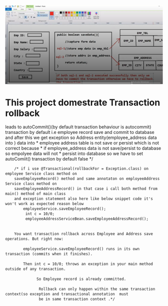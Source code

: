 ![img.png](img.png)

#  This project domestrate Transaction rollback 

leads to autoCommit()(by default transaction behaviour is autocommit)  transaction by default i.e employee record save and commit to
           database and after this we get exception so Address entity(employee_address data into ) data into
         * employee address table is not save or persist which is not correct because
         * if employee_address data  is not save/persist to database so empolyee data will not
         * persist into database so we have to set autoComiit() transaction by default false */



        /* if i use @Transactional(rollbackFor = Exception.class) on employee Service class method on
        saveEmployeeRecord() method and same annotaton on employeeAddress Service class method on
        saveEmployeeAddressRecord() in that case i call both method from main() method of main class
        and exception statement also here like below snippet code it's won't work as expected reason below
            employeeService.saveEmployeeRecord();
             int c = 10/0;
             employeeAddressServiceBean.saveEmployeeAddressRecord();


        You want transaction rollback across Employee and Address save operations. But right now:

            employeeService.saveEmployeeRecord() runs in its own transaction (commits when it finishes).

            Then int c = 10/0; throws an exception in your main method outside of any transaction.

                  So Employee record is already committed.

                   Rollback can only happen within the same transaction context(so exception and transactional annotation  must
                   be in same transaction context .*/

